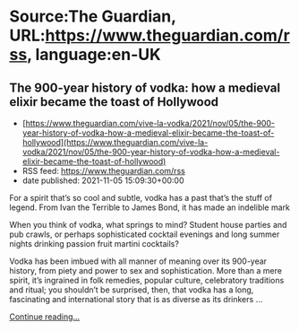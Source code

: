 # Source:The Guardian, URL:https://www.theguardian.com/rss, language:en-UK

## The 900-year history of vodka: how a medieval elixir became the toast of Hollywood
 - [https://www.theguardian.com/vive-la-vodka/2021/nov/05/the-900-year-history-of-vodka-how-a-medieval-elixir-became-the-toast-of-hollywood](https://www.theguardian.com/vive-la-vodka/2021/nov/05/the-900-year-history-of-vodka-how-a-medieval-elixir-became-the-toast-of-hollywood)
 - RSS feed: https://www.theguardian.com/rss
 - date published: 2021-11-05 15:09:30+00:00

<p>For a spirit that’s so cool and subtle, vodka has a past that’s the stuff of legend. From Ivan the Terrible to James Bond, it has made an indelible mark</p><p>When you think of vodka, what springs to mind? Student house parties and pub crawls, or perhaps sophisticated cocktail evenings and long summer nights drinking passion fruit martini cocktails?</p><p>Vodka has been imbued with all manner of meaning over its 900-year history, from piety and power to sex and sophistication. More than a mere spirit, it’s ingrained in folk remedies, popular culture, celebratory traditions and ritual; you shouldn’t be surprised, then, that vodka has a long, fascinating and international story that is as diverse as its drinkers …</p> <a href="https://www.theguardian.com/vive-la-vodka/2021/nov/05/the-900-year-history-of-vodka-how-a-medieval-elixir-became-the-toast-of-hollywood">Continue reading...</a>

